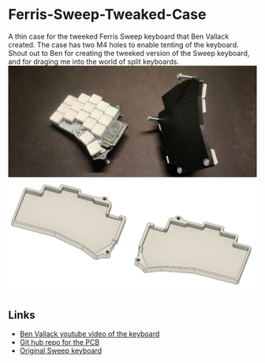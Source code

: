 # Ferris-Sweep-Tweaked-Case
A thin case for the tweeked Ferris Sweep keyboard that Ben Vallack created. 
The case has two M4 holes to enable tenting of the keyboard.
Shout out to Ben for creating the tweeked version of the Sweep keyboard, and for draging me into the world of split keyboards.
![Case image](/Images/IMG_20220428_220429.jpg)
![3D render](/Images/Render.jpg)

## Links

- [Ben Vallack youtube video of the keyboard](https://www.youtube.com/watch?v=JqpBKuEVinw)
- [Git hub repo for the PCB](https://github.com/benvallack/Ferris-Sweep-Tweaked)
- [Original Sweep keyboard](https://github.com/davidphilipbarr/Sweep)
